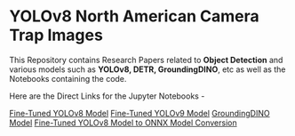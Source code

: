 # YOLOv8 North American Camera Trap Images

This Repository contains Research Papers related to **Object Detection** and various models such as **YOLOv8, DETR, GroundingDINO**, etc as well as the Notebooks containing the code.

Here are the Direct Links for the Jupyter Notebooks -

[Fine-Tuned YOLOv8 Model](Jupyter%20Notebooks/YOLOv8)
[Fine-Tuned YOLOv9 Model]("Jupyter%20Notebooks/YOLOv9")
[GroundingDINO Model]("Jupyter%20Notebooks/GroundingDINO")
[Fine-Tuned YOLOv8 Model to ONNX Model Conversion]("Jupyter%20Notebooks/ONNX")
